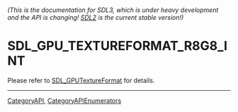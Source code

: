 ###### (This is the documentation for SDL3, which is under heavy development and the API is changing! [SDL2](https://wiki.libsdl.org/SDL2/) is the current stable version!)
# SDL_GPU_TEXTUREFORMAT_R8G8_INT

Please refer to [SDL_GPUTextureFormat](SDL_GPUTextureFormat) for details.

----
[CategoryAPI](CategoryAPI), [CategoryAPIEnumerators](CategoryAPIEnumerators)

